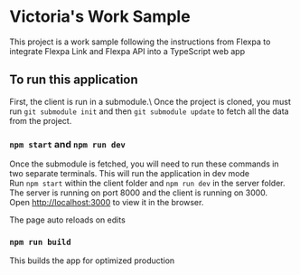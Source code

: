 # Victoria's Work Sample

This project is a work sample following the instructions from Flexpa to integrate Flexpa Link and Flexpa API into a TypeScript web app

## To run this application

First, the client is run in a submodule.\ 
Once the project is cloned, you must run `git submodule init` and then `git submodule update` to fetch all the data from the project.

### `npm start` and `npm run dev`

Once the submodule is fetched, you will need to run these commands in two separate terminals. This will run the application in dev mode\
Run `npm start` within the client folder and `npm run dev` in the server folder. The server is running on port 8000 and the client is running on 3000.\
Open [http://localhost:3000](http://localhost:3000) to view it in the browser.

The page auto reloads on edits

### `npm run build`

This builds the app for optimized production